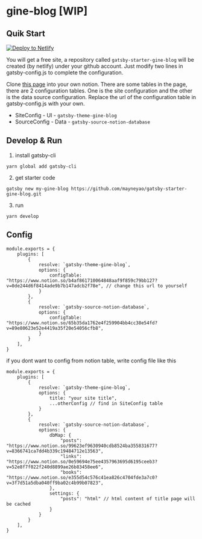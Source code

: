 # gine-blog [WIP]



## Quik Start

<a href="https://app.netlify.com/start/deploy?repository=https://github.com/mayneyao/gatsby-starter-gine-blog" target="_blank"><img src="https://www.netlify.com/img/deploy/button.svg" alt="Deploy to Netlify"></a>


You will get a free site, a repository called `gatsby-starter-gine-blog` will be created (by netlify) under your github account. Just modify two lines in gatsby-config.js to complete the configuration.

Clone [this page](https://www.notion.so/share-blog-table-60e00520137944a4a45a437c7d089488) into your own notion. There are some tables in the page, there are 2 configuration tables. One is the site configuration and the other is the data source configuration. Replace the url of the configuration table in gatsby-config.js with your own.


+ SiteConfig - UI -  `gatsby-theme-gine-blog`     
+ SourceConfig - Data -  `gatsby-source-notion-database` 
    

## Develop & Run


1. install gatsby-cli

```
yarn global add gatsby-cli
```

2. get starter code 

```
gatsby new my-gine-blog https://github.com/mayneyao/gatsby-starter-gine-blog.git

```
3. run 

```
yarn develop
```

## Config

```
module.exports = {
    plugins: [
        {
            resolve: `gatsby-theme-gine-blog`,
            options: {
                configTable: "https://www.notion.so/b4af861710064848aaf9f859c79bb127?v=0de244d6f8414ade9b7b147adcb2f78e", // change this url to yourself
            }
        },
        {
            resolve: `gatsby-source-notion-database`,
            options: {
                configTable: "https://www.notion.so/65b35da1762e4f259904bb4cc38e54fd?v=89e80623e52e4419a35f20e54056cfb8", 
            }
        }
    ],
}
```

if you dont want to config from notion table, write config file like this

```
module.exports = {
    plugins: [
        {
            resolve: `gatsby-theme-gine-blog`,
            options: {
                title: "your site title",
                ...otherConfig // find in SiteConfig table
            }
        },
        {
            resolve: `gatsby-source-notion-database`,
            options: {
                dbMap: {
                    "posts": "https://www.notion.so/99623ef9630940cdb8524ba355831677?v=8366741ca7dd4b339c19484712e13563",
                    "links": "https://www.notion.so/0e59694e75ee4357963695d6195ceeb3?v=52e8f7f022f240d8899ae26b83458ee6",
                    "books": "https://www.notion.so/e355d54c576c41ea826c4704fde3a7c0?v=3f7d51a5dba040ff9ba02c4b99b07823",
                },
                settings: {
                    "posts": "html" // html content of title page will be cached
                }
            }
        }
    ],
}
```